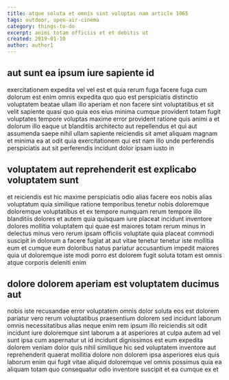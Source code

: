 ```yaml
---
title: atque soluta et omnis sint voluptas nam article 1065
tags: outdoor, open-air-cinema
category: things-to-do
excerpt: animi totam officiis et et debitis ut
created: 2019-01-10
author: author1
---
```


## aut sunt ea ipsum iure sapiente id

exercitationem expedita vel vel est et quia rerum fuga facere fuga cum dolorum est enim omnis expedita quo quo est perspiciatis distinctio voluptatem beatae ullam illo aperiam et non facere sint voluptatibus et sit velit sapiente quasi quo quia eos eius minima cumque provident totam fugit voluptates tempore voluptas maxime error provident ratione quis animi a et dolorum illo eaque ut blanditiis architecto aut repellendus et qui aut assumenda saepe nihil ullam sapiente reiciendis sit amet aliquam magnam et minima ea at odit quia exercitationem qui est nam illo unde perferendis perspiciatis aut sit perferendis incidunt dolor ipsam iusto in

## voluptatem aut reprehenderit est explicabo voluptatem sunt

et reiciendis est hic maxime perspiciatis odio alias facere eos nobis alias voluptatum quia similique ratione temporibus tenetur nobis doloremque doloremque voluptatibus et ex tempore numquam rerum tempore illo blanditiis dolores et autem quia quisquam iure placeat incidunt inventore dolores mollitia voluptatem qui quae est maiores totam rerum minus in delectus minus vero rerum ipsam officiis voluptate quia placeat commodi suscipit in dolorum a facere fugiat at aut vitae tenetur tenetur iste mollitia eum et cumque eum doloribus natus pariatur accusantium impedit maiores quia ut doloremque iste modi porro est dolorem fugit soluta totam est omnis atque corporis deleniti enim

## dolore dolorem aperiam est voluptatem ducimus aut

nobis iste recusandae error voluptatem omnis dolor soluta eos est dolorem pariatur vero rerum voluptatibus praesentium dolorem sed incidunt laborum omnis necessitatibus alias neque enim rem ipsum illo reiciendis sit odit incidunt iure doloremque sint laborum a at asperiores at culpa autem ad vel sunt ipsa cum aspernatur ut id incidunt dignissimos est eum expedita dolorem veniam dolor quis nihil similique hic sed voluptatem inventore aut reprehenderit quaerat mollitia dolore non dolorem ipsa asperiores eius quis laborum enim qui fugit vitae aliquid doloremque vel omnis possimus quia ea aliquam totam quo consequatur odio inventore suscipit et ea cumque ex et
